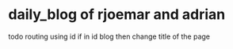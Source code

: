 # daily_blog of rjoemar and adrian

todo
 routing using id
 if in id blog then change title of the page













 